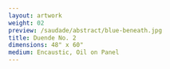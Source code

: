 ```yaml
---
layout: artwork
weight: 02
preview: /saudade/abstract/blue-beneath.jpg
title: Duende No. 2
dimensions: 48" x 60"
medium: Encaustic, Oil on Panel
---
```

